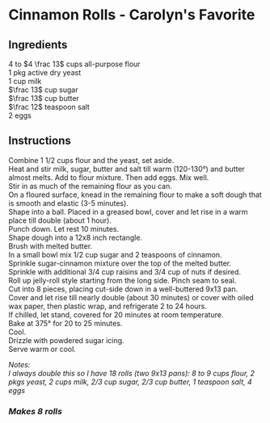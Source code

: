 # Cinnamon Rolls - Carolyn's Favorite

## Ingredients
$4$ to $4 \frac 13$ cups all-purpose flour  
$1$ pkg active dry yeast  
$1$ cup milk  
$\frac 13$ cup sugar  
$\frac 13$ cup butter  
$\frac 12$ teaspoon salt  
$2$ eggs  

## Instructions
Combine 1 1/2 cups flour and the yeast, set aside.  
Heat and stir milk, sugar, butter and salt till warm (120-130&deg;) and butter almost melts. Add to flour mixture. Then add eggs. Mix well.  
Stir in as much of the remaining flour as you can.  
On a floured surface, knead in the remaining flour to make a soft dough that is smooth and elastic (3-5 minutes).  
Shape into a ball. Placed in a greased bowl, cover and let rise in a warm place till double (about 1 hour).  
Punch down. Let rest 10 minutes.  
Shape dough into a 12x8 inch rectangle.  
Brush with melted butter.  
In a small bowl mix 1/2 cup sugar and 2 teaspoons of cinnamon.  
Sprinkle sugar-cinnamon mixture over the top of the melted butter.  
Sprinkle with additional 3/4 cup raisins and 3/4 cup of nuts if desired.  
Roll up jelly-roll style starting from the long side. Pinch seam to seal.  
Cut into 8 pieces, placing cut-side down in a well-buttered 9x13 pan.  
Cover and let rise till nearly double (about 30 minutes) or cover with oiled wax paper, then plastic wrap, and refrigerate 2 to 24 hours.  
If chilled, let stand, covered for 20 minutes at room temperature.  
Bake at 375&deg; for 20 to 25 minutes.  
Cool.  
Drizzle with powdered sugar icing.  
Serve warm or cool.  

*Notes:*  
*I always double this so I have 18 rolls (two 9x13 pans):*
*8 to 9 cups flour, 2 pkgs yeast, 2 cups milk, 2/3 cup sugar, 2/3 cup butter, 1 teaspoon salt, 4 eggs*

<!-- melt leftover sticks of butter
melt for covering
soften for icing -->

<!-- Icing:
Butter
Approx 3 tablespoons vanilla
1 teaspoon Powdered Sugar - 2
2 1/2 tablespoons Hot milk -->

### *Makes 8 rolls*
